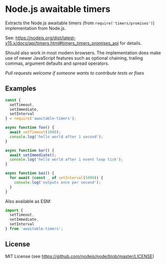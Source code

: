 # Node.js awaitable timers

Extracts the Node.js awaitable timers (from `require('timers/promises')`)
implementation from Node.js.

See: https://nodejs.org/dist/latest-v15.x/docs/api/timers.html#timers_timers_promises_api for details.

Should also work in most modern browsers. The implementation does make use of newer
JavaScript features such as optional chaining, trailing commas, argument defaults and
spread operators.

*Pull requests welcome if someone wants to contribute tests or fixes*

## Examples

```js
const {
  setTimeout,
  setImmediate,
  setInterval
} = require('awaitable-timers');

async function foo() {
  await setTimeout(1000);
  console.log('hello world after 1 second');
}

async function bar() {
  await setImmediate();
  console.log('hello world after 1 event loop tick');
}

async function baz() {
  for await (const _ of setInterval(1000)) {
    console.log('outputs once per second');
  }
}
```

Also available as ESM:

```js
import {
  setTimeout,
  setImmediate,
  setInterval
} from 'awaitable-timers';
```

## License

MIT License (see https://github.com/nodejs/node/blob/master/LICENSE)
